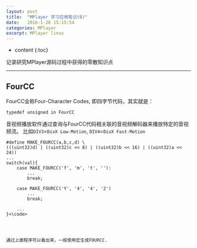 ```yaml
---
layout: post
title:  "MPlayer 学习应用笔记(0)"
date:   2016-1-26 15:15:54
categories: MPlayer
excerpt: MPlayer linux
---
```


* content
{:toc}

记录研究MPlayer源码过程中获得的零散知识点

---

## FourCC

FourCC全称Four-Character Codes, 即四字节代码，其实就是：
<pre><code>typedef unsigned in FourCC
</code></pre>
音视频播放软件通过查询与FourCC代码相关联的音视频解码器来播放特定的音视频流。
比如`DIV3`=`DivX Low-Motion`, `DIV4`=`DivX Fast-Motion`
<pre><code>#define MAKE_FOURCC(a,b,c,d) \
(((uint32)d) | ((uint32)c << 8) | ((uint32)b << 16) | ((uint32)a << 24))
...
switch(val){
	case MAKE_FOURCC('f', 'm', 't', ''):
		...
		break;
		
	case MAKE_FOURCC('Y', '4', '4', '2')
		...
		break;
		
	...
}<\code></pre>
通过上面程序可以看出来，一般使用宏生成FOURCC.











